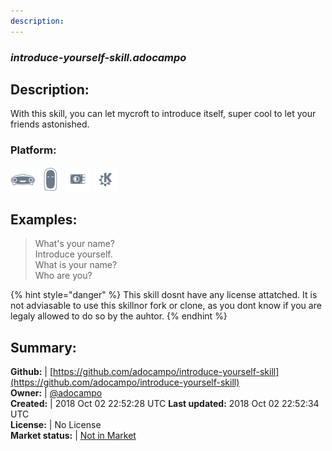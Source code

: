 ```yaml
---
description: 
---
```


### _introduce-yourself-skill.adocampo_  
## Description:  
With this skill, you can let mycroft to introduce itself, super cool to let your friends astonished.  
### Platform:  
 ![Mark I](../.gitbook/assets/mark-1-icon.png)  ![Mark II](../.gitbook/assets/mark-2-icon.png)  ![Picroft](../.gitbook/assets/picroft-icon.png)  ![plasmoid](../.gitbook/assets/kde.png)   
  
## Examples:  
> What's your name?  
> Introduce yourself.  
> What is your name?  
> Who are you?  
  
{% hint style="danger" %}
This skill dosnt have any license attatched. It is not adviasable to use this skillnor fork or clone, as you dont know if you are legaly allowed to do so by the auhtor.
{% endhint %}
  
## Summary:  
**Github:** | [https://github.com/adocampo/introduce-yourself-skill](https://github.com/adocampo/introduce-yourself-skill)  
**Owner:** | [@adocampo](https://github.com/adocampo)  
**Created:** | 2018 Oct 02 22:52:28 UTC  **Last updated:** 2018 Oct 02 22:52:34 UTC  
**License:** | No License  
**Market status:** | [Not in Market](https://market.mycroft.ai/skill/)  
